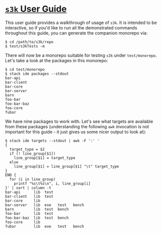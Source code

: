 # [`s3k` User Guide][]

This user guide provides a walkthrough of usage of `s3k`. It is intended to be
interactive, so if you'd like to run all the demonstrated commands throughout
this guide, you can generate the companion monorepo via:

```
$ cd /path/to/s3k/repo
$ test/s3kTests -m
```

There will now be a monorepo suitable for testing `s3k` under `test/monorepo`.
Let's take a look at the packages in this monorepo:

```
$ cd test/monorepo
$ stack ide packages --stdout
bar-api
bar-client
bar-core
bar-server
barn
foo-bar
foo-bar-baz
foo-core
fubar
```

We have nine packages to work with. Let's see what targets are available from
these packages (understanding the following `awk` invocation is not important
for this guide - it just gives us some nicer output to look at):

```
$ stack ide targets --stdout | awk -F ':' '
{
  target_type = $2
  if (! line_group[$1])
    line_group[$1] = target_type
  else
    line_group[$1] = line_group[$1] "\t" target_type
}
END {
  for (i in line_group)
    printf "%s\t%s\n", i, line_group[i]
}' | sort | column -t
bar-api      lib  test
bar-client   lib  test
bar-core     lib
bar-server   lib  exe   test   bench
barn         lib  test  bench
foo-bar      lib  test
foo-bar-baz  lib  test  bench
foo-core     lib
fubar        lib  exe   test   bench
```

[`s3k` User Guide]: https://github.com/jship/s3k/blob/main/GUIDE.md
